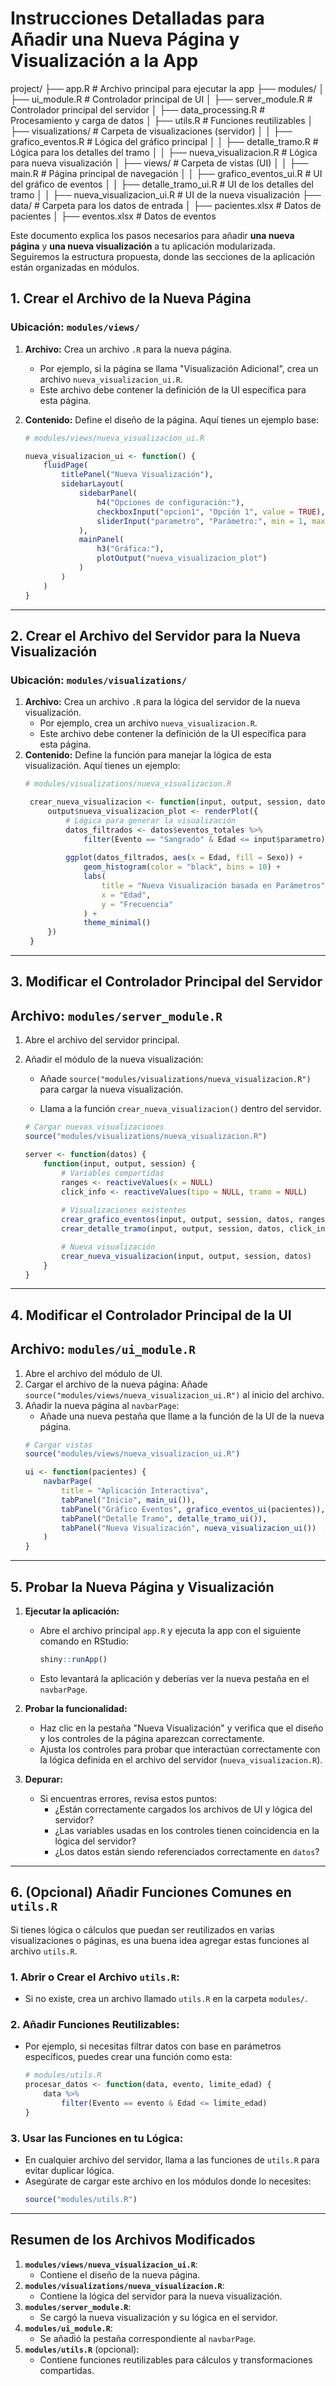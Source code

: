 # Instrucciones Detalladas para Añadir una Nueva Página y Visualización a la App

project/
├── app.R                                  # Archivo principal para ejecutar la app
├── modules/
│   ├── ui_module.R                        # Controlador principal de UI
│   ├── server_module.R                    # Controlador principal del servidor
│   ├── data_processing.R                  # Procesamiento y carga de datos
│   ├── utils.R                            # Funciones reutilizables
│   ├── visualizations/                    # Carpeta de visualizaciones (servidor)
│   │   ├── grafico_eventos.R              # Lógica del gráfico principal
│   │   ├── detalle_tramo.R                # Lógica para los detalles del tramo
│   │   ├── nueva_visualizacion.R          # Lógica para nueva visualización
│   ├── views/                             # Carpeta de vistas (UI)
│   │   ├── main.R                         # Página principal de navegación
│   │   ├── grafico_eventos_ui.R           # UI del gráfico de eventos
│   │   ├── detalle_tramo_ui.R             # UI de los detalles del tramo
│   │   ├── nueva_visualizacion_ui.R       # UI de la nueva visualización
├── data/                                  # Carpeta para los datos de entrada
│   ├── pacientes.xlsx                     # Datos de pacientes
│   ├── eventos.xlsx                       # Datos de eventos


Este documento explica los pasos necesarios para añadir **una nueva página** y **una nueva visualización** a tu aplicación modularizada. Seguiremos la estructura propuesta, donde las secciones de la aplicación están organizadas en módulos.

## **1. Crear el Archivo de la Nueva Página**
### Ubicación: `modules/views/`
1. **Archivo:** Crea un archivo `.R` para la nueva página.
   - Por ejemplo, si la página se llama "Visualización Adicional", crea un archivo `nueva_visualizacion_ui.R`.
   - Este archivo debe contener la definición de la UI específica para esta página.

2. **Contenido:** Define el diseño de la página. Aquí tienes un ejemplo base:
   ```R
   # modules/views/nueva_visualizacion_ui.R

   nueva_visualizacion_ui <- function() {
       fluidPage(
           titlePanel("Nueva Visualización"),
           sidebarLayout(
               sidebarPanel(
                   h4("Opciones de configuración:"),
                   checkboxInput("opcion1", "Opción 1", value = TRUE),
                   sliderInput("parametro", "Parámetro:", min = 1, max = 100, value = 50)
               ),
               mainPanel(
                   h3("Gráfica:"),
                   plotOutput("nueva_visualizacion_plot")
               )
           )
       )
   }
    ```
---
## **2. Crear el Archivo del Servidor para la Nueva Visualización**
### Ubicación: `modules/visualizations/`
1. **Archivo:** Crea un archivo `.R` para la lógica del servidor de la nueva visualización.
   - Por ejemplo, crea un archivo `nueva_visualizacion.R`.
   - Este archivo debe contener la definición de la UI específica para esta página.
2. **Contenido:** Define la función para manejar la lógica de esta visualización. Aquí tienes un ejemplo:
   ```R
   # modules/visualizations/nueva_visualizacion.R

    crear_nueva_visualizacion <- function(input, output, session, datos) {
        output$nueva_visualizacion_plot <- renderPlot({
            # Lógica para generar la visualización
            datos_filtrados <- datos$eventos_totales %>% 
                filter(Evento == "Sangrado" & Edad <= input$parametro)
            
            ggplot(datos_filtrados, aes(x = Edad, fill = Sexo)) +
                geom_histogram(color = "black", bins = 10) +
                labs(
                    title = "Nueva Visualización basada en Parámetros",
                    x = "Edad",
                    y = "Frecuencia"
                ) +
                theme_minimal()
        })
    }
    ```
---
## **3. Modificar el Controlador Principal del Servidor**
## Archivo: `modules/server_module.R`
1. Abre el archivo del servidor principal.

2. Añadir el módulo de la nueva visualización:
    - Añade `source("modules/visualizations/nueva_visualizacion.R")` para cargar la nueva visualización.

    - Llama a la función `crear_nueva_visualizacion()` dentro del servidor.
    ```R
    # Cargar nuevas visualizaciones
    source("modules/visualizations/nueva_visualizacion.R")

    server <- function(datos) {
        function(input, output, session) {
            # Variables compartidas
            ranges <- reactiveValues(x = NULL)
            click_info <- reactiveValues(tipo = NULL, tramo = NULL)
            
            # Visualizaciones existentes
            crear_grafico_eventos(input, output, session, datos, ranges, click_info)
            crear_detalle_tramo(input, output, session, datos, click_info)

            # Nueva visualización
            crear_nueva_visualizacion(input, output, session, datos)
        }
    }
    ```
---
## **4. Modificar el Controlador Principal de la UI**
## Archivo: `modules/ui_module.R`
1. Abre el archivo del módulo de UI.
2. Cargar el archivo de la nueva página: Añade `source("modules/views/nueva_visualizacion_ui.R")` al inicio del archivo.
3. Añadir la nueva página al `navbarPage`:
   - Añade una nueva pestaña que llame a la función de la UI de la nueva página.
    ```R
    # Cargar vistas
    source("modules/views/nueva_visualizacion_ui.R")

    ui <- function(pacientes) {
        navbarPage(
            title = "Aplicación Interactiva",
            tabPanel("Inicio", main_ui()),
            tabPanel("Gráfico Eventos", grafico_eventos_ui(pacientes)),
            tabPanel("Detalle Tramo", detalle_tramo_ui()),
            tabPanel("Nueva Visualización", nueva_visualizacion_ui())  # Nueva pestaña
        )
    }

    ```
---
## **5. Probar la Nueva Página y Visualización**

1. **Ejecutar la aplicación:**
   - Abre el archivo principal `app.R` y ejecuta la app con el siguiente comando en RStudio:
     ```R
     shiny::runApp()
     ```
   - Esto levantará la aplicación y deberías ver la nueva pestaña en el `navbarPage`.

2. **Probar la funcionalidad:**
   - Haz clic en la pestaña "Nueva Visualización" y verifica que el diseño y los controles de la página aparezcan correctamente.
   - Ajusta los controles para probar que interactúan correctamente con la lógica definida en el archivo del servidor (`nueva_visualizacion.R`).

3. **Depurar:**
   - Si encuentras errores, revisa estos puntos:
     - ¿Están correctamente cargados los archivos de UI y lógica del servidor?
     - ¿Las variables usadas en los controles tienen coincidencia en la lógica del servidor?
     - ¿Los datos están siendo referenciados correctamente en `datos`?

---

## **6. (Opcional) Añadir Funciones Comunes en `utils.R`**

Si tienes lógica o cálculos que puedan ser reutilizados en varias visualizaciones o páginas, es una buena idea agregar estas funciones al archivo `utils.R`.

### 1. **Abrir o Crear el Archivo `utils.R`:**
   - Si no existe, crea un archivo llamado `utils.R` en la carpeta `modules/`.

### 2. **Añadir Funciones Reutilizables:**
   - Por ejemplo, si necesitas filtrar datos con base en parámetros específicos, puedes crear una función como esta:
     ```R
     # modules/utils.R
     procesar_datos <- function(data, evento, limite_edad) {
         data %>%
             filter(Evento == evento & Edad <= limite_edad)
     }
     ```

### 3. **Usar las Funciones en tu Lógica:**
   - En cualquier archivo del servidor, llama a las funciones de `utils.R` para evitar duplicar lógica.
   - Asegúrate de cargar este archivo en los módulos donde lo necesites:
     ```R
     source("modules/utils.R")
     ```

---

## Resumen de los Archivos Modificados

1. **`modules/views/nueva_visualizacion_ui.R`**:
   - Contiene el diseño de la nueva página.
2. **`modules/visualizations/nueva_visualizacion.R`**:
   - Contiene la lógica del servidor para la nueva visualización.
3. **`modules/server_module.R`**:
   - Se cargó la nueva visualización y su lógica en el servidor.
4. **`modules/ui_module.R`**:
   - Se añadió la pestaña correspondiente al `navbarPage`.
5. **`modules/utils.R`** (opcional):
   - Contiene funciones reutilizables para cálculos y transformaciones compartidas.


